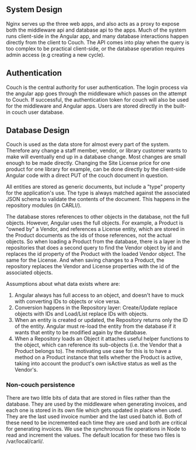 ## System Design

Nginx serves up the three web apps, and also acts as a proxy to expose both the middleware api and database api to the apps.
Much of the system runs client-side in the Angular app, and many database interactions happen directly from the client to
Couch. The API comes into play when the query is too complex to be practical client-side, or the database operation requires
admin access (e.g creating a new cycle). 

## Authentication

Couch is the central authority for user authentication. The login process via the angular app goes through the middleware 
which passes on the attempt to Couch. If successful, the authentication token for couch will also be used for the middleware
and Angular apps. Users are stored directly in the built-in couch user database.

## Database Design

Couch is used as the data store for almost every part of the system. Therefore any change a staff member, vendor, or library
customer wants to make will eventually end up in a database change. Most changes are small enough to be made directly.
Changing the Site License price for one product for one library for example, can be done directly by the client-side Angular
code with a direct PUT of the couch document in question.

All entities are stored as generic documents, but include a "type" property for the application's use. The type is always
matched against the associated JSON schema to validate the contents of the document. This happens in the repository modules (in CARLI/).

The database stores references to other objects in the database, not the full objects.  However, Angular uses the
full objects. For example, a Product is "owned by" a Vendor, and references a License entity, which are stored in the
Product documents as the ids of those references, not the actual objects. So when loading a Product from the database,
there is a layer in the repositories that does a second query to find the Vendor object by id and replaces the id property
of the Product with the loaded Vendor object. The same for the License. And when saving changes to a Product, the repository
replaces the Vendor and License properties with the id of the associated objects.

Assumptions about what data exists where are:

1. Angular always has full access to an object, and doesn't have to muck with converting IDs to objects or vice versa.
2. Conversion happens in the Repository layer: Create/Update replace objects with IDs and Load/List replace IDs with objects.
3. When an entity is created or updated, the Repository returns only the ID of the entity.  Angular must re-load the
entity from the database if it wants that entity to be modified again by the database.
4. When a Repository loads an Object it attaches useful helper functions to the object, which can reference its
sub-objects (i.e. the Vendor that a Product belongs to). The motivating use case for this is to have a method on a Product
instance that tells whether the Product is active, taking into account the product's own isActive status as well as the
 Vendor's.

### Non-couch persistence

There are two little bits of data that are stored in files rather than the database. They are used by the middleware when
generating invoices, and each one is stored in its own file which gets updated in place when used. They are the last used
invoice number and the last used batch id. Both of these need to be incremented each time they are used and both are
critical for generating invoices. We use the synchronous file operations in Node to read and increment the values. The 
default location for these two files is /var/local/carli/.

